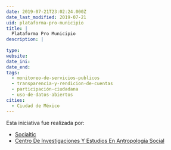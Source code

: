 ```yaml
---
date: 2019-07-21T23:02:24.000Z
date_last_modified: 2019-07-21
uid: plataforma-pro-municipio
title: |
  Plataforma Pro Municipio
description: |
  
type: 
website: 
date_ini: 
date_end: 
tags:
  - monitoreo-de-servicios-publicos
  - transparencia-y-rendicion-de-cuentas
  - participación-ciudadana
  - uso-de-datos-abiertos
cities: 
  - Ciudad de México
---
```


Esta iniciativa fue realizada por:

- [Socialtic](/organizaciones/socialtic)
- [Centro De Investigaciones Y Estudios En Antropología Social](/organizaciones/centro-de-investigaciones-y-estudios-en-antropologia-social)
